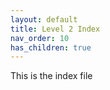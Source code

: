 ```yaml
---
layout: default
title: Level 2 Index
nav_order: 10
has_children: true
---
```

This is the index file
